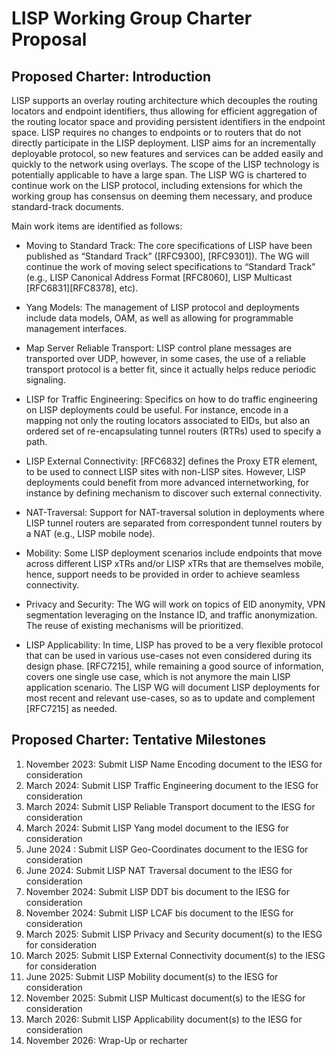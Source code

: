 # LISP Working Group Charter Proposal


## Proposed Charter: Introduction

LISP supports an overlay routing architecture which decouples the routing locators and endpoint identifiers, thus allowing for efficient aggregation of the routing locator space and providing persistent identifiers in the endpoint space. LISP requires no changes to endpoints or to routers that do not directly participate in the LISP deployment. LISP aims for an incrementally deployable protocol, so new features and services can be added easily and quickly to the network using overlays. The scope of the LISP technology is potentially applicable to have a large span. The LISP WG is chartered to continue work on the LISP protocol, including extensions for which the working group has consensus on deeming them necessary, and produce standard-track documents.

Main work items are identified as follows:

- Moving to Standard Track: The core specifications of LISP have been published as “Standard Track” ([RFC9300], [RFC9301]). The WG will continue the work of moving select specifications to “Standard Track” (e.g., LISP Canonical Address Format [RFC8060], LISP Multicast [RFC6831][RFC8378], etc).

- Yang Models: The management of LISP protocol and deployments include data models, OAM, as well as allowing for programmable management interfaces.

- Map Server Reliable Transport: LISP control plane messages are transported over UDP, however, in some cases, the use of a reliable transport protocol is a better fit, since it actually helps reduce periodic signaling. 

- LISP for Traffic Engineering: Specifics on how to do traffic engineering on LISP deployments could be useful. For instance, encode in a mapping not only the routing locators associated to EIDs, but also an ordered set of re-encapsulating tunnel routers (RTRs) used to specify a path.

- LISP External Connectivity: [RFC6832] defines the Proxy ETR element, to be used to connect LISP sites with non-LISP sites. However, LISP deployments could benefit from more advanced internetworking, for instance by defining mechanism to discover such external connectivity.

- NAT-Traversal: Support for NAT-traversal solution in deployments where LISP tunnel routers are separated from correspondent tunnel routers by a NAT (e.g., LISP mobile node).

- Mobility: Some LISP deployment scenarios include endpoints that move across different LISP xTRs and/or LISP xTRs that are themselves mobile, hence, support needs to be provided in order to achieve seamless connectivity.

- Privacy and Security: The WG will work on topics of EID anonymity, VPN segmentation leveraging on the Instance ID, and traffic anonymization. The reuse of existing mechanisms will be prioritized.

- LISP Applicability: In time, LISP has proved to be a very flexible protocol that can be used in various use-cases not even considered during its design phase. [RFC7215], while remaining a good source of information, covers one single use case, which is not anymore the main LISP application scenario. The LISP WG will document LISP deployments for most recent and relevant use-cases, so as to update and complement [RFC7215] as needed.


## Proposed Charter: Tentative Milestones

1. November 2023: Submit LISP Name Encoding document to the IESG for consideration
2. March 2024: Submit LISP Traffic Engineering document to the IESG for consideration
3. March 2024: Submit LISP Reliable Transport document to the IESG for consideration
4. March 2024: Submit LISP Yang model document to the IESG for consideration
5. June 2024 : Submit LISP Geo-Coordinates document to the IESG for consideration
6. June 2024: Submit LISP NAT Traversal document to the IESG for consideration
7. November 2024: Submit LISP DDT bis document to the IESG for consideration
8. November 2024: Submit LISP LCAF bis document to the IESG for consideration
9. March 2025: Submit LISP Privacy and Security document(s) to the IESG for consideration
10. March 2025: Submit LISP External Connectivity document(s) to the IESG for consideration
11. June 2025: Submit LISP Mobility document(s) to the IESG for consideration
12. November 2025: Submit LISP Multicast document(s) to the IESG for consideration
13. March 2026: Submit LISP Applicability document(s) to the IESG for consideration
14. November 2026: Wrap-Up or recharter 
